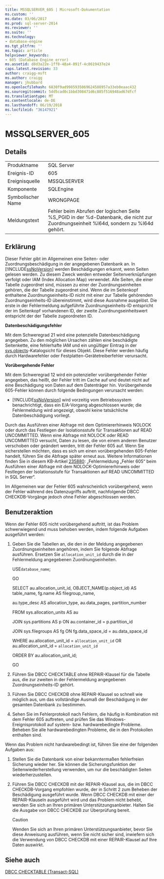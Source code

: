 ```yaml
---
title: MSSQLSERVER_605 | Microsoft-Dokumentation
ms.custom: ''
ms.date: 03/06/2017
ms.prod: sql-server-2014
ms.reviewer: ''
ms.suite: ''
ms.technology:
- database-engine
ms.tgt_pltfrm: ''
ms.topic: article
helpviewer_keywords:
- 605 (Database Engine error)
ms.assetid: d8d3a22e-1ff8-48a4-891f-4c8619437e24
caps.latest.revision: 33
author: craigg-msft
ms.author: craigg
manager: jhubbard
ms.openlocfilehash: 6830f9ad9985935069624508957a33eb0eaac432
ms.sourcegitcommit: 5dd5cad0c1bbd308471d6c885f516948ad67dfcf
ms.translationtype: MT
ms.contentlocale: de-DE
ms.lasthandoff: 06/19/2018
ms.locfileid: "36147921"
---
```

# <a name="mssqlserver605"></a>MSSQLSERVER_605
    
## <a name="details"></a>Details  
  
|||  
|-|-|  
|Produktname|SQL Server|  
|Ereignis-ID|605|  
|Ereignisquelle|MSSQLSERVER|  
|Komponente|SQLEngine|  
|Symbolischer Name|WRONGPAGE|  
|Meldungstext|Fehler beim Abrufen der logischen Seite %S_PGID in der %d-Datenbank, die nicht zur Zuordnungseinheit %I64d, sondern zu %I64d gehört.|  
  
## <a name="explanation"></a>Erklärung  
 Dieser Fehler gibt im Allgemeinen eine Seiten- oder Zuordnungsbeschädigung in der angegebenen Datenbank an. In [!INCLUDE[ssNoVersion](../../includes/ssnoversion-md.md)] werden Beschädigungen erkannt, wenn Seiten gelesen werden. Zu diesem Zweck werden entweder Seitenverknüpfungen verfolgt oder IAM (Index Allocation Map) verwendet. Alle Seiten, die einer Tabelle zugeordnet sind, müssen zu einer der Zuordnungseinheiten gehören, die der Tabelle zugeordnet sind. Wenn die im Seitenkopf enthaltene Zuordnungseinheits-ID nicht mit einer zur Tabelle gehörenden Zuordnungseinheits-ID übereinstimmt, wird diese Ausnahme ausgelöst. Die erste in der Fehlermeldung aufgeführte Zuordnungseinheits-ID entspricht der im Seitenkopf vorhandenen ID, der zweite Zuordnungseinheitswert entspricht der der Tabelle zugeordneten ID.  
  
 **Datenbeschädigungsfehler**  
  
 Mit dem Schweregrad 21 wird eine potenzielle Datenbeschädigung angegeben. Zu den möglichen Ursachen zählen eine beschädigte Seitenkette, eine fehlerhafte IAM und ein ungültiger Eintrag in der [sys.objects](/sql/relational-databases/system-catalog-views/sys-objects-transact-sql)-Katalogsicht für dieses Objekt. Diese Fehler werden häufig durch Hardwarefehler oder Festplatten-Gerätetreiberfehler verursacht.  
  
 **Vorübergehende Fehler**  
  
 Mit dem Schweregrad 12 wird ein potenzieller vorübergehender Fehler angegeben, das heißt, der Fehler tritt im Cache auf und deutet nicht auf eine Beschädigung von Daten auf dem Datenträger hin. Vorübergehende 605-Fehler können durch folgende Bedingungen verursacht werden:  
  
-   [!INCLUDE[ssNoVersion](../../includes/ssnoversion-md.md)] wird vorzeitig vom Betriebssystem benachrichtigt, dass ein E/A-Vorgang abgeschlossen wurde; die Fehlermeldung wird angezeigt, obwohl keine tatsächliche Datenbeschädigung vorliegt.  
  
 Durch das Ausführen einer Abfrage mit dem Optimiererhinweis NOLOCK oder durch das Festlegen der Isolationsstufe für Transaktionen auf READ UNCOMMITTED. Wenn eine Abfrage mit NOLOCK oder READ UNCOMMITTED versucht, Daten zu lesen, die von einem anderen Benutzer verschoben oder geändert werden, tritt der Fehler 605 auf. Wenn Sie sicherstellen möchten, dass es sich um einen vorübergehenden 605-Fehler handelt, führen Sie die Abfrage später erneut aus. Weitere Informationen finden Sie in diesem KB-Artikel [235880](http://support.microsoft.com/kb/235880/en-us): „Fehlermeldung „Fehler 605“ beim Ausführen einer Abfrage mit dem NOLOCK-Optimiererhinweis oder Festlegen der Isolationsstufe für Transaktionen auf READ UNCOMMITTED in SQL Server“.  
  
 Im Allgemeinen war der Fehler 605 wahrscheinlich vorübergehend, wenn der Fehler während des Datenzugriffs auftritt, nachfolgende DBCC CHECKDB-Vorgänge jedoch ohne Fehler abgeschlossen werden.  
  
## <a name="user-action"></a>Benutzeraktion  
 Wenn der Fehler 605 nicht vorübergehend auftritt, ist das Problem schwerwiegend und muss behoben werden, indem folgende Aufgaben ausgeführt werden:  
  
1.  Geben Sie die Tabellen an, die den in der Meldung angegebenen Zuordnungseinheiten angehören, indem Sie folgende Abfrage ausführen. Ersetzen Sie `allocation_unit_id` durch die in der Fehlermeldung angegebenen Zuordnungseinheiten.  
  
     USE`database_name`;  
  
     GO  
  
     SELECT au.allocation_unit_id, OBJECT_NAME(p.object_id) AS table_name, fg.name AS filegroup_name,  
  
     au.type_desc AS allocation_type, au.data_pages, partition_number  
  
     FROM sys.allocation_units AS au  
  
     JOIN sys.partitions AS p ON au.container_id = p.partition_id  
  
     JOIN sys.filegroups AS fg ON fg.data_space_id = au.data_space_id  
  
     WHERE au.allocation_unit_id = `allocation_unit_id` OR au.allocation_unit_id = `allocation_unit_id`  
  
     ORDER BY au.allocation_unit_id;  
  
     GO  
  
2.  Führen Sie DBCC CHECKTABLE ohne REPAIR-Klausel für die Tabelle aus, die zur zweiten in der Fehlermeldung angegebenen Zuordnungseinheits-ID gehört.  
  
3.  Führen Sie DBCC CHECKDB ohne REPAIR-Klausel so schnell wie möglich aus, um das vollständige Ausmaß der Beschädigung in der gesamten Datenbank zu bestimmen.  
  
4.  Sehen Sie im Fehlerprotokoll nach Fehlern, die häufig in Kombination mit dem Fehler 605 auftreten, und prüfen Sie das Windows-Ereignisprotokoll auf system- bzw. hardwarebedingte Probleme. Beheben Sie alle hardwarebedingten Probleme, die in den Protokollen enthalten sind.  
  
 Wenn das Problem nicht hardwarebedingt ist, führen Sie eine der folgenden Aufgaben aus:  
  
1.  Stellen Sie die Datenbank von einer bekanntermaßen fehlerfreien Sicherung wieder her. Sie können die Sicherungsfunktion der Seitenwiederherstellung verwenden, um nur die beschädigten Seiten wiederherzustellen.  
  
2.  Führen Sie DBCC CHECKDB mit der REPAIR-Klausel aus, die im DBCC CHECKDB-Vorgang empfohlen wurde, der in Schritt 2 zum Beheben der Beschädigung ausgeführt wurde. Wenn DBCC CHECKDB mit einer der REPAIR-Klauseln ausgeführt wird und das Problem nicht behebt, wenden Sie sich an Ihren primären Unterstützungsanbieter. Halten Sie die Ausgabe von DBCC CHECKDB zur Überprüfung bereit.  
  
    > [!CAUTION]  
    >  Wenden Sie sich an Ihren primären Unterstützungsanbieter, bevor Sie diese Anweisung ausführen, wenn Sie nicht sicher sind, inwiefern sich die Verwendung von DBCC CHECKDB mit einer REPAIR-Klausel auf Ihre Daten auswirkt.  
  
## <a name="see-also"></a>Siehe auch  
 [DBCC CHECKTABLE &#40;Transact-SQL&#41;](/sql/t-sql/database-console-commands/dbcc-checktable-transact-sql)  
  
  
